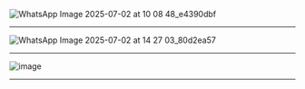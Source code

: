 ![WhatsApp Image 2025-07-02 at 10 08 48_e4390dbf](https://github.com/user-attachments/assets/08dbaf74-b1a5-4a34-b453-b5947d7793d0)

---
![WhatsApp Image 2025-07-02 at 14 27 03_80d2ea57](https://github.com/user-attachments/assets/eb4cd345-85c9-4af0-8c1c-d0fc1a3f866f)

---
![image](https://github.com/user-attachments/assets/cc8e8733-d865-4ec9-9105-4694d3ce07e1)

---
